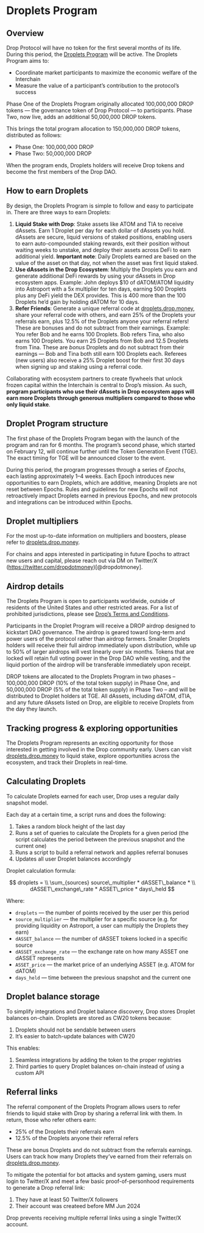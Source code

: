# Droplets Program

## Overview

Drop Protocol will have no token for the first several months of its life.
During this period, the [Droplets Program](https://medium.com/drop-protocol/introducing-the-droplets-program-the-ultimate-guide-to-earning-drop-d80fd58c6a3e) will be active.
The Droplets Program aims to:

* Coordinate market participants to maximize the economic welfare of the Interchain
* Measure the value of a participant’s contribution to the protocol’s success

Phase One of the Droplets Program originally allocated 100,000,000 DROP tokens — the governance token of Drop Protocol — to participants. Phase Two, now live, adds an additional 50,000,000 DROP tokens. 

This brings the total program allocation to 150,000,000 DROP tokens, distributed as follows:

- Phase One: 100,000,000 DROP
- Phase Two: 50,000,000 DROP

When the program ends, Droplets holders will receive Drop tokens and become the first members of the Drop DAO.

## How to earn Droplets

By design, the Droplets Program is simple to follow and easy to participate in. There are three ways to earn Droplets:

1. **Liquid Stake with Drop**: Stake assets like ATOM and TIA to receive dAssets. Earn 1 Droplet per day for each dollar of dAssets you hold. dAssets are secure, liquid versions of staked positions, enabling users to earn auto-compounded staking rewards, exit their position without waiting weeks to unstake, and deploy their assets across DeFi to earn additional yield. **Important note**: Daily Droplets earned are based on the value of the asset on that day, not when the asset was first liquid staked.
2. **Use dAssets in the Drop Ecosystem**: Multiply the Droplets you earn and generate additional DeFi rewards by using your dAssets in Drop ecosystem apps. Example: John deploys $10 of dATOM/ATOM liquidity into Astroport with a 5x multiplier for ten days, earning 500 Droplets plus any DeFi yield the DEX provides. This is 400 more than the 100 Droplets he’d gain by holding dATOM for 10 days.
3. **Refer Friends**: Generate a unique referral code at [droplets.drop.money](https://droplets.drop.money), share your referral code with others, and earn 25% of the Droplets your referrals earn, plus 12.5% of the Droplets anyone your referral refers! These are bonuses and do not subtract from their earnings. Example: You refer Bob and he earns 100 Droplets. Bob refers Tina, who also earns 100 Droplets. You earn 25 Droplets from Bob and 12.5 Droplets from Tina. These are _bonus_ Droplets and do not subtract from their earnings — Bob and Tina both still earn 100 Droplets each. Referees (new users) also receive a 25% Droplet boost for their first 30 days when signing up and staking using a referral code.


Collaborating with ecosystem partners to create flywheels that unlock frozen capital within the Interchain is central to Drop’s mission. As such, **program participants who use their dAssets in Drop ecosystem apps will earn more Droplets through generous multipliers compared to those who only liquid stake**.


## Droplet Program structure


The first phase of the Droplets Program began with the launch of the program and ran for 6 months. The program’s second phase, which started on February 12, will continue further until the Token Generation Event (TGE). The exact timing for TGE will be announced closer to the event.

During this period, the program progresses through a series of *Epochs*, each lasting approximately 1–4 weeks. Each Epoch introduces new opportunities to earn Droplets, which are additive, meaning Droplets are not reset between Epochs. Rules and guidelines for new Epochs will not retroactively impact Droplets earned in previous Epochs, and new protocols and integrations can be introduced within Epochs.

## Droplet multipliers

For the most up-to-date information on multipliers and boosters, please refer to [droplets.drop.money](https://droplets.drop.money).

For chains and apps interested in participating in future Epochs to attract new users and capital, please reach out via DM on Twitter/X (https://twitter.com/dropdotmoney)[@dropdotmoney].

## Airdrop details

The Droplets Program is open to participants worldwide, outside of residents of the United States and other restricted areas.
For a list of prohibited jurisdictions, please see [Drop’s Terms and Conditions](https://drive.google.com/file/d/19yLtMHdKzt_yM47xAp8LVT3rgxhPlq_8/view?usp=sharing).

Participants in the Droplet Program will receive a DROP airdrop designed to kickstart DAO governance.
The airdrop is geared toward long-term and power users of the protocol rather than airdrop farmers.
Smaller Droplets holders will receive their full airdrop immediately upon distribution, while up to 50% of larger airdrops will vest linearly over six months.
Tokens that are locked will retain full voting power in the Drop DAO while vesting, and the liquid portion of the airdrop will be transferable immediately upon receipt.

DROP tokens are allocated to the Droplets Program in two phases – 100,000,000 DROP (10% of the total token supply) in Phase One, and 50,000,000 DROP (5% of the total token supply) in Phase Two – and will be distributed to Droplet holders at TGE. All dAssets, including dATOM, dTIA, and any future dAssets listed on Drop, are eligible to receive Droplets from the day they launch.

## Tracking progress & exploring opportunities

The Droplets Program represents an exciting opportunity for those interested in getting involved in the Drop community early.
Users can visit [droplets.drop.money](https://droplets.drop.money) to liquid stake, explore opportunities across the ecosystem, and track their Droplets in real-time.

## Calculating Droplets

To calculate Droplets earned for each user, Drop uses a regular daily snapshot model.

Each day at a certain time, a script runs and does the following:

1. Takes a random block height of the last day
2. Runs a set of queries to calculate the Droplets for a given period (the script calculates the period between the previous snapshot and the current one)
3. Runs a script to build a referral network and applies referral bonuses
4. Updates all user Droplet balances accordingly

Droplet calculation formula:

$$
droplets = \\ \sum_{sources} source\_multiplier * dASSET\_balance * \\ dASSET\_exchange\_rate  * ASSET\_price * days\_held
$$

Where:
* `droplets` — the number of points received by the user per this period
* `source_multiplier` — the multiplier for a specific source (e.g. for providing liquidity on Astroport, a user can multiply the Droplets they earn)
* `dASSET_balance` — the number of dASSET tokens locked in a specific source
* `dASSET_exchange_rate` — the exchange rate on how many ASSET one dASSET represents
* `ASSET_price` — the market price of an underlying ASSET (e.g. ATOM for dATOM)
* `days_held` — time between the previous snapshot and the current one

## Droplet balance storage

To simplify integrations and Droplet balance discovery, Drop stores Droplet balances on-chain.
Droplets are stored as CW20 tokens because:

1. Droplets should not be sendable between users
2. It’s easier to batch-update balances with CW20

This enables:

1. Seamless integrations by adding the token to the proper registries
2. Third parties to query Droplet balances on-chain instead of using a custom API

## Referral links

The referral component of the Droplets Program allows users to refer friends to liquid stake with Drop by sharing a referral link with them. In return, those who refer others earn:

* 25% of the Droplets their referrals earn
* 12.5% of the Droplets anyone their referral refers

These are bonus Droplets and do not subtract from the referrals earnings.
Users can track how many Droplets they’ve earned from their referrals on [droplets.drop.money](https://droplets.drop.money/).

To mitigate the potential for bot attacks and system gaming, users must login to Twitter/X and meet a few basic proof-of-personhood requirements to generate a Drop referral link:

1. They have at least 50 Twitter/X followers
1. Their account was createed before MM Jun 2024

Drop prevents receiving multiple referral links using a single Twitter/X account.
